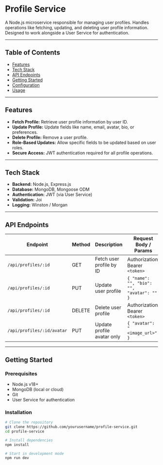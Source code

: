 # Profile Service

A Node.js microservice responsible for managing user profiles. Handles operations like fetching, updating, and deleting user profile information. Designed to work alongside a User Service for authentication.

---

## Table of Contents

- [Features](#features)  
- [Tech Stack](#tech-stack)  
- [API Endpoints](#api-endpoints)  
- [Getting Started](#getting-started)  
- [Configuration](#configuration)  
- [Usage](#usage)  

---

## Features

- **Fetch Profile:** Retrieve user profile information by user ID.  
- **Update Profile:** Update fields like name, email, avatar, bio, or preferences.  
- **Delete Profile:** Remove a user profile.  
- **Role-Based Updates:** Allow specific fields to be updated based on user roles.  
- **Secure Access:** JWT authentication required for all profile operations.  

---

## Tech Stack

- **Backend:** Node.js, Express.js  
- **Database:** MongoDB, Mongoose ODM  
- **Authentication:** JWT (via User Service)  
- **Validation:** Joi  
- **Logging:** Winston / Morgan  

---

## API Endpoints

| Endpoint                   | Method | Description                     | Request Body / Params                    |
|----------------------------|--------|---------------------------------|-----------------------------------------|
| `/api/profiles/:id`        | GET    | Fetch user profile by ID        | Authorization: Bearer `<token>`         |
| `/api/profiles/:id`        | PUT    | Update user profile             | `{ "name": "", "bio": "", "avatar": "" }` |
| `/api/profiles/:id`        | DELETE | Delete user profile             | Authorization: Bearer `<token>`         |
| `/api/profiles/:id/avatar` | PUT    | Update profile avatar only      | `{ "avatar": "<image_url>" }`           |

---

## Getting Started

### Prerequisites

- Node.js v18+  
- MongoDB (local or cloud)  
- Git  
- User Service for authentication  

### Installation

```bash
# Clone the repository
git clone https://github.com/yourusername/profile-service.git
cd profile-service

# Install dependencies
npm install

# Start in development mode
npm run dev
